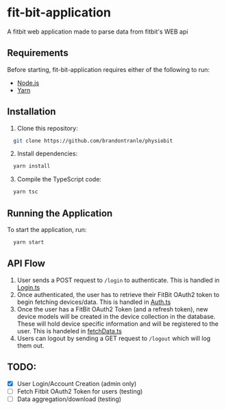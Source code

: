 # fit-bit-application

A fitbit web application made to parse data from fitbit's WEB api


## Requirements
Before starting, fit-bit-application requires either of the following to run:
- [Node.js](https://nodejs.org/)
- [Yarn](https://formulae.brew.sh/formula/yarn)

## Installation

1. Clone this repository:

```bash
  git clone https://github.com/brandontranle/physiobit
```
2. Install dependencies:

```bash
  yarn install
```
3. Compile the TypeScript code:

```bash
  yarn tsc
```

## Running the Application

To start the application, run:
```bash
  yarn start
```

## API Flow

1. User sends a POST request to `/login` to authenticate. This is handled in [Login.ts](routes/Login.ts)
2. Once authenticated, the user has to retrieve their FitBit OAuth2 token to begin fetching devices/data. This is handled in [Auth.ts](routes/Auth.ts)
3. Once the user has a FitBit OAuth2 Token (and a refresh token), new device models will be created in the device collection in the database. These will hold device specific information and will be registered to the user. This is handeled in [fetchData.ts](util/fetchData.ts)
4. Users can logout by sending a GET request to `/logout` which will log them out.  

## TODO: 
- [X] User Login/Account Creation (admin only)
- [ ] Fetch Fitbit OAuth2 Token for users (testing)
- [ ] Data aggregation/download (testing)